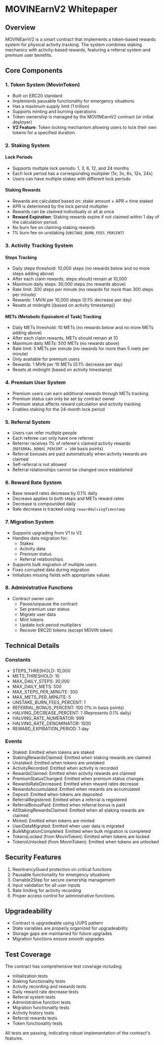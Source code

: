 # MOVINEarnV2 Whitepaper

## Overview

MOVINEarnV2 is a smart contract that implements a token-based rewards system for physical activity tracking. The system combines staking mechanics with activity-based rewards, featuring a referral system and premium user benefits.

## Core Components

### 1. Token System (MovinToken)

- Built on ERC20 standard
- Implements pausable functionality for emergency situations
- Has a maximum supply limit (1 trillion)
- Supports minting and burning operations
- Token ownership is managed by the MOVINEarnV2 contract (or initial deployer)
- **V2 Feature**: Token locking mechanism allowing users to lock their own tokens for a specified duration.

### 2. Staking System

#### Lock Periods

- Supports multiple lock periods: 1, 3, 6, 12, and 24 months
- Each lock period has a corresponding multiplier (1x, 3x, 6x, 12x, 24x)
- Users can have multiple stakes with different lock periods

#### Staking Rewards

- Rewards are calculated based on: stake amount × APR × time staked
- APR is determined by the lock period multiplier
- Rewards can be claimed individually or all at once
- **Reward Expiration**: Staking rewards expire if not claimed within 1 day of the calculation period.
- No burn fee on claiming staking rewards
- 1% burn fee on unstaking (`UNSTAKE_BURN_FEES_PERCENT`)

### 3. Activity Tracking System

#### Steps Tracking

- Daily steps threshold: 10,000 steps (no rewards below and no more steps adding above)
- After each claim rewards, steps should remain at 10,000
- Maximum daily steps: 30,000 steps (no rewards above)
- Rate limit: 300 steps per minute (no rewards for more than 300 steps per minute)
- Rewards: 1 MVN per 10,000 steps (0.1% decrease per day)
- Resets at midnight ((based on activity timestamp))

#### METs (Metabolic Equivalent of Task) Tracking

- Daily METs threshold: 10 METs (no rewards below and no more METs adding above)
- After each claim rewards, METs should remain at 10
- Maximum daily METs: 500 METs (no rewards above)
- Rate limit: 5 METs per minute (no rewards for more than 5 mets per minute)
- Only available for premium users
- Rewards: 1 MVN per 10 METs (0.1% decrease per day)
- Resets at midnight (based on activity timestamp)

### 4. Premium User System

- Premium users can earn additional rewards through METs tracking
- Premium status can only be set by contract owner
- Premium status affects reward calculation and activity tracking
- Enables staking for the 24-month lock period

### 5. Referral System

- Users can refer multiple people
- Each referee can only have one referrer
- Referrer receives 1% of referee's claimed activity rewards (`REFERRAL_BONUS_PERCENT = 100` basis points)
- Referral bonuses are paid automatically when activity rewards are claimed
- Self-referral is not allowed
- Referral relationships cannot be changed once established

### 6. Reward Rate System

- Base reward rates decrease by 0.1% daily
- Decrease applies to both steps and METs reward rates
- Decrease is compounded daily
- Rate decrease is tracked using `rewardHalvingTimestamp`

### 7. Migration System

- Supports upgrading from V1 to V2
- Handles data migration for:
  - Stakes
  - Activity data
  - Premium status
  - Referral relationships
- Supports bulk migration of multiple users
- Fixes corrupted data during migration
- Initializes missing fields with appropriate values

### 8. Administrative Functions

- Contract owner can:
  - Pause/unpause the contract
  - Set premium user status
  - Migrate user data
  - Mint tokens
  - Update lock period multipliers
  - Recover ERC20 tokens (except MOVIN token)

## Technical Details

### Constants

- STEPS_THRESHOLD: 10,000
- METS_THRESHOLD: 10
- MAX_DAILY_STEPS: 30,000
- MAX_DAILY_METS: 500
- MAX_STEPS_PER_MINUTE: 300
- MAX_METS_PER_MINUTE: 5
- UNSTAKE_BURN_FEES_PERCENT: 1
- REFERRAL_BONUS_PERCENT: 100 (1% in basis points)
- HALVING_DECREASE_PERCENT: 1 (Represents 0.1% daily)
- HALVING_RATE_NUMERATOR: 999
- HALVING_RATE_DENOMINATOR: 1000
- REWARD_EXPIRATION_PERIOD: 1 day

### Events

- Staked: Emitted when tokens are staked
- StakingRewardsClaimed: Emitted when staking rewards are claimed
- Unstaked: Emitted when tokens are unstaked
- ActivityRecorded: Emitted when activity is recorded
- RewardsClaimed: Emitted when activity rewards are claimed
- PremiumStatusChanged: Emitted when premium status changes
- RewardsRateDecreased: Emitted when reward rates decrease
- RewardsAccumulated: Emitted when rewards are accumulated
- Deposit: Emitted when tokens are deposited
- ReferralRegistered: Emitted when a referral is registered
- ReferralBonusPaid: Emitted when referral bonus is paid
- AllStakingRewardsClaimed: Emitted when all staking rewards are claimed
- Minted: Emitted when tokens are minted
- UserDataMigrated: Emitted when user data is migrated
- BulkMigrationCompleted: Emitted when bulk migration is completed
- TokensLocked (from MovinToken): Emitted when tokens are locked
- TokensUnlocked (from MovinToken): Emitted when tokens are unlocked

## Security Features

1. ReentrancyGuard protection on critical functions
2. Pausable functionality for emergency situations
3. Ownable2Step for secure ownership management
4. Input validation for all user inputs
5. Rate limiting for activity recording
6. Proper access control for administrative functions

## Upgradeability

- Contract is upgradeable using UUPS pattern
- State variables are properly organized for upgradeability
- Storage gaps are maintained for future upgrades
- Migration functions ensure smooth upgrades

## Test Coverage

The contract has comprehensive test coverage including:

- Initialization tests
- Staking functionality tests
- Activity recording and rewards tests
- Daily reward rate decrease tests
- Referral system tests
- Administrative function tests
- Migration functionality tests
- Activity history tests
- Referral rewards tests
- Token functionality tests

All tests are passing, indicating robust implementation of the contract's features.

